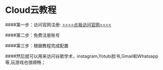 # Cloud云教程

####第一步：访问官网注册:      [>>>>点我访问官网<<<<](https://www.cloudesss.com)

####第二步：免费注册账号

####第三步：根据教程完成配置

####然后就可以用来访问谷歌学术，instagram,Yotubi脸书,Gmail和Whatsapp等,玩游戏也很顺畅；
